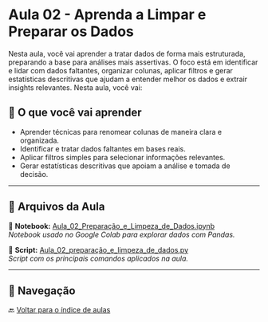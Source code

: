 # Aula 02 - Aprenda a Limpar e Preparar os Dados

Nesta aula, você vai aprender a tratar dados de forma mais estruturada, preparando a base para análises mais assertivas. O foco está em identificar e lidar com dados faltantes, organizar colunas, aplicar filtros e gerar estatísticas descritivas que ajudam a entender melhor os dados e extrair insights relevantes.
Nesta aula, você vai:

## 📘 O que você vai aprender

- Aprender técnicas para renomear colunas de maneira clara e organizada.
- Identificar e tratar dados faltantes em bases reais.
- Aplicar filtros simples para selecionar informações relevantes.
- Gerar estatísticas descritivas que apoiam a análise e tomada de decisão.

---

## 📂 Arquivos da Aula

📓 **Notebook:** [Aula_02_Preparação_e_Limpeza_de_Dados.ipynb](./Aula_02_Preparação_e_Limpeza_de_Dados.ipynb)  
*Notebook usado no Google Colab para explorar dados com Pandas.*

🐍 **Script:** [Aula_02_preparação_e_limpeza_de_dados.py](./imersão_dados_com_python_aula_01.py)  
*Script com os principais comandos aplicados na aula.*

---

## 🧭 Navegação

🔙 [Voltar para o índice de aulas](../README.md)